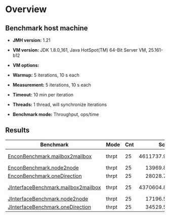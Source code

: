 # Overview

## Benchmark host machine

* **JMH version:** 1.21

* **VM version:** JDK 1.8.0_161, Java HotSpot(TM) 64-Bit Server VM, 25.161-b12

* **VM options:** <none>

* **Warmup:** 5 iterations, 10 s each

* **Measurement:** 5 iterations, 10 s each

* **Timeout:** 10 min per iteration

* **Threads:** 1 thread, will synchronize iterations

* **Benchmark mode:** Throughput, ops/time

## Results

| Benchmark                                                                                                      | Mode  | Cnt | Score       | Error       | Units |
|----------------------------------------------------------------------------------------------------------------|-------|-----|------------:|------------:|-------|
| [EnconBenchmark.mailbox2mailbox](./src/main/java/io/appulse/encon/benchmark/EnconBenchmark.java#L103)          | thrpt | 25  | 4611737.930 | ± 54595.578 | ops/s |
| [EnconBenchmark.node2node](./src/main/java/io/appulse/encon/benchmark/EnconBenchmark.java#L177)                | thrpt | 25  |   13969.833 |   ± 164.199 | ops/s |
| [EnconBenchmark.oneDirection](./src/main/java/io/appulse/encon/benchmark/EnconBenchmark.java#L167)             | thrpt | 25  |   28028.764 |   ± 262.720 | ops/s |
| [JInterfaceBenchmark.mailbox2mailbox](./src/main/java/io/appulse/encon/benchmark/JInterfaceBenchmark.java#L99) | thrpt | 25  | 4370604.847 | ± 15769.278 | ops/s |
| [JInterfaceBenchmark.node2node](./src/main/java/io/appulse/encon/benchmark/JInterfaceBenchmark.java#L175)      | thrpt | 25  |   17196.521 |   ± 113.159 | ops/s |
| [JInterfaceBenchmark.oneDirection](./src/main/java/io/appulse/encon/benchmark/JInterfaceBenchmark.java#L165)   | thrpt | 25  |   34529.556 |   ± 207.977 | ops/s |
